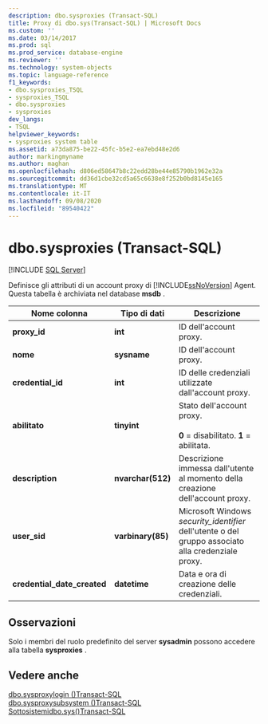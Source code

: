 ```yaml
---
description: dbo.sysproxies (Transact-SQL)
title: Proxy di dbo.sys(Transact-SQL) | Microsoft Docs
ms.custom: ''
ms.date: 03/14/2017
ms.prod: sql
ms.prod_service: database-engine
ms.reviewer: ''
ms.technology: system-objects
ms.topic: language-reference
f1_keywords:
- dbo.sysproxies_TSQL
- sysproxies_TSQL
- dbo.sysproxies
- sysproxies
dev_langs:
- TSQL
helpviewer_keywords:
- sysproxies system table
ms.assetid: a73da875-be22-45fc-b5e2-ea7ebd48e2d6
author: markingmyname
ms.author: maghan
ms.openlocfilehash: d806ed58647b8c22edd28be44e85790b1962e32a
ms.sourcegitcommit: dd36d1cbe32cd5a65c6638e8f252b0bd8145e165
ms.translationtype: MT
ms.contentlocale: it-IT
ms.lasthandoff: 09/08/2020
ms.locfileid: "89540422"
---
```

# <a name="dbosysproxies-transact-sql"></a>dbo.sysproxies (Transact-SQL)
[!INCLUDE [SQL Server](../../includes/applies-to-version/sqlserver.md)]

  Definisce gli attributi di un account proxy di [!INCLUDE[ssNoVersion](../../includes/ssnoversion-md.md)] Agent. Questa tabella è archiviata nel database **msdb** .  
  
|Nome colonna|Tipo di dati|Descrizione|  
|-----------------|---------------|-----------------|  
|**proxy_id**|**int**|ID dell'account proxy.|  
|**nome**|**sysname**|ID dell'account proxy.|  
|**credential_id**|**int**|ID delle credenziali utilizzate dall'account proxy.|  
|**abilitato**|**tinyint**|Stato dell'account proxy.<br /><br /> **0** = disabilitato. **1** = abilitata.|  
|**description**|**nvarchar(512)**|Descrizione immessa dall'utente al momento della creazione dell'account proxy.|  
|**user_sid**|**varbinary(85)**|Microsoft Windows *security_identifier* dell'utente o del gruppo associato alla credenziale proxy.|  
|**credential_date_created**|**datetime**|Data e ora di creazione delle credenziali.|  
  
## <a name="remarks"></a>Osservazioni  
 Solo i membri del ruolo predefinito del server **sysadmin** possono accedere alla tabella **sysproxies** .  
  
## <a name="see-also"></a>Vedere anche  
 [dbo.sysproxylogin &#40;&#41;Transact-SQL ](../../relational-databases/system-tables/dbo-sysproxylogin-transact-sql.md)   
 [dbo.sysproxysubsystem &#40;&#41;Transact-SQL ](../../relational-databases/system-tables/dbo-sysproxysubsystem-transact-sql.md)   
 [ Sottosistemidbo.sys&#40;&#41;Transact-SQL ](../../relational-databases/system-tables/dbo-syssubsystems-transact-sql.md)  
  
  
